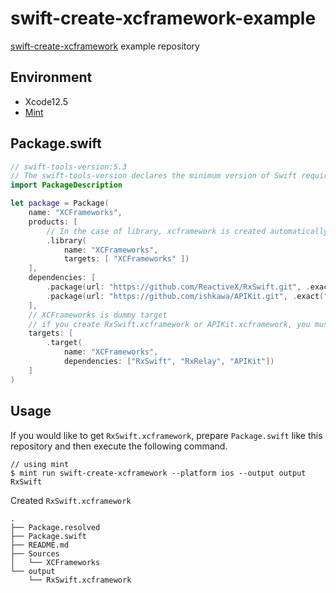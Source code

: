 # swift-create-xcframework-example
[swift-create-xcframework](https://github.com/unsignedapps/swift-create-xcframework) example repository

## Environment
- Xcode12.5
- [Mint](https://github.com/yonaskolb/Mint)

## Package.swift
```swift
// swift-tools-version:5.3
// The swift-tools-version declares the minimum version of Swift required to build this package.
import PackageDescription

let package = Package(
    name: "XCFrameworks",
    products: [
        // In the case of library, xcframework is created automatically
        .library(
            name: "XCFrameworks",
            targets: [ "XCFrameworks" ])
    ],
    dependencies: [
        .package(url: "https://github.com/ReactiveX/RxSwift.git", .exact("6.2.0")),
        .package(url: "https://github.com/ishkawa/APIKit.git", .exact("5.2.0"))
    ],
    // XCFrameworks is dummy target
    // if you create RxSwift.xcframework or APIKit.xcframework, you must set these libraries to depndencies
    targets: [
        .target(
            name: "XCFrameworks",
            dependencies: ["RxSwift", "RxRelay", "APIKit"])
    ]
)
```

## Usage
If you would like to get `RxSwift.xcframework`, prepare `Package.swift` like this repository and then execute the following command.

```
// using mint
$ mint run swift-create-xcframework --platform ios --output output RxSwift
```

Created `RxSwift.xcframework`
```
.
├── Package.resolved
├── Package.swift
├── README.md
├── Sources
│   └── XCFrameworks
└── output
    └── RxSwift.xcframework
```
